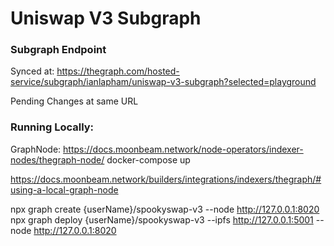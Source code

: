 # Uniswap V3 Subgraph

### Subgraph Endpoint 

Synced at: https://thegraph.com/hosted-service/subgraph/ianlapham/uniswap-v3-subgraph?selected=playground

Pending Changes at same URL


### Running Locally:

GraphNode:
https://docs.moonbeam.network/node-operators/indexer-nodes/thegraph-node/
docker-compose up

https://docs.moonbeam.network/builders/integrations/indexers/thegraph/#using-a-local-graph-node

npx graph create {userName}/spookyswap-v3 --node http://127.0.0.1:8020
npx graph deploy {userName}/spookyswap-v3 --ipfs http://127.0.0.1:5001 --node http://127.0.0.1:8020